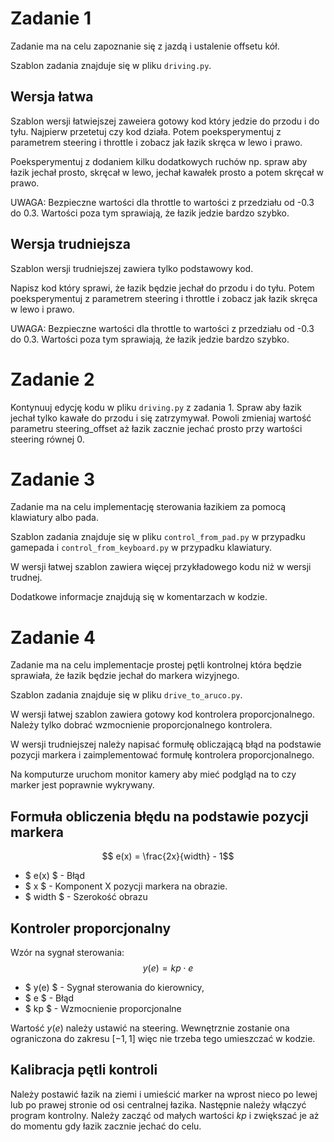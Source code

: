 # Zadanie 1

Zadanie ma na celu zapoznanie się z jazdą i ustalenie offsetu kół.

Szablon zadania znajduje się w pliku `driving.py`.

## Wersja łatwa

Szablon wersji łatwiejszej zaweiera gotowy kod który jedzie do przodu i do tyłu.
Najpierw przetetuj czy kod działa. Potem poeksperymentuj z parametrem steering i throttle i zobacz jak łazik skręca w lewo i prawo.

Poeksperymentuj z dodaniem kilku dodatkowych ruchów np. spraw aby łazik jechał prosto, skręcał w lewo, jechał kawałek prosto a potem skręcał w prawo.

UWAGA: Bezpieczne wartości dla throttle to wartości z przedziału od -0.3 do 0.3. Wartości poza tym sprawiają, że łazik jedzie bardzo szybko.

## Wersja trudniejsza

Szablon wersji trudniejszej zawiera tylko podstawowy kod.

Napisz kod który sprawi, że łazik będzie jechał do przodu i do tyłu. Potem poeksperymentuj z parametrem steering i throttle i zobacz jak łazik skręca w lewo i prawo.

UWAGA: Bezpieczne wartości dla throttle to wartości z przedziału od -0.3 do 0.3. Wartości poza tym sprawiają, że łazik jedzie bardzo szybko.

# Zadanie 2

Kontynuuj edycję kodu w pliku `driving.py` z zadania 1. Spraw aby łazik jechał tylko kawałe do przodu i się zatrzymywał.
Powoli zmieniaj wartość parametru steering_offset aż łazik zacznie jechać prosto przy wartości steering równej 0.

# Zadanie 3

Zadanie ma na celu implementację sterowania łazikiem za pomocą klawiatury albo pada.

Szablon zadania znajduje się w pliku `control_from_pad.py` w przypadku gamepada i `control_from_keyboard.py` w przypadku klawiatury.

W wersji łatwej szablon zawiera więcej przykładowego kodu niż w wersji trudnej.

Dodatkowe informacje znajdują się w komentarzach w kodzie.

# Zadanie 4

Zadanie ma na celu implementacje prostej pętli kontrolnej która będzie sprawiała, że łazik będzie jechał do markera wizyjnego.

Szablon zadania znajduje się w pliku `drive_to_aruco.py`.

W wersji łatwej szablon zawiera gotowy kod kontrolera proporcjonalnego. Należy tylko dobrać wzmocnienie proporcjonalnego kontrolera.

W wersji trudniejszej należy napisać formułę obliczającą błąd na podstawie pozycji markera i zaimplementować formułę kontrolera proporcjonalnego.

Na komputurze uruchom monitor kamery aby mieć podgląd na to czy marker jest poprawnie wykrywany.

## Formuła obliczenia błędu na podstawie pozycji markera

$$ e(x) = \frac{2x}{width} - 1$$

 - $ e(x) $ - Błąd
 - $ x $ - Komponent X pozycji markera na obrazie.
 - $ width $ - Szerokość obrazu

## Kontroler proporcjonalny

Wzór na sygnał sterowania:
$$ y(e) = kp \cdot e$$

 - $ y(e) $ - Sygnał sterowania do kierownicy,
 - $ e $ - Błąd
 - $ kp $ - Wzmocnienie proporcjonalne

Wartość $y(e)$ należy ustawić na steering. Wewnętrznie zostanie ona ograniczona do zakresu $[-1, 1]$ więc nie trzeba tego umieszczać w kodzie.

## Kalibracja pętli kontroli

Należy postawić łazik na ziemi i umieścić marker na wprost nieco po lewej lub po prawej stronie od osi centralnej łazika. Następnie należy włączyć program kontrolny. Należy zacząć od małych wartości $kp$ i zwiększać je aż do momentu gdy łazik zacznie  jechać do celu.


